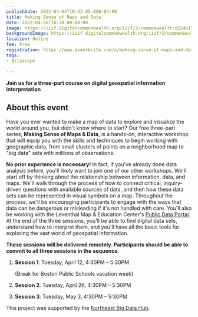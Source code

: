 ```yaml
---
publishDate: 2022-04-04T10:33:05.000-04:00
title: Making Sense of Maps and Data
date: 2022-04-26T16:30:00-04:00
image: https://iiif.digitalcommonwealth.org/iiif/2/commonwealth:q524n1743/full/full/0/default.jpg
backgroundImage: https://iiif.digitalcommonwealth.org/iiif/2/commonwealth:q524n1743/full/full/0/default.jpg
location: Online
fee: Free
registration: https://www.eventbrite.com/e/making-sense-of-maps-and-data-tickets-304931978757
tags:
- Atlascope

---
```

**Join us for a three-part course on digital geospatial information interpretation**

## About this event

Have you ever wanted to make a map of data to explore and visualize the world around you, but didn't know where to start? Our free three-part series, **Making Sense of Maps & Data**, is a hands-on, interactive workshop that will equip you with the skills and techniques to begin working with geographic data, from small clusters of points on a neighborhood map to "big data" sets with millions of observations.

**No prior experience is necessary!** In fact, if you've already done data analysis before, you'll likely want to join one of our other workshops. We'll start off by thinking about the relationship between information, data, and maps. We'll walk through the process of how to connect critical, inquiry-driven questions with available sources of data, and then how these data sets can be represented in visual symbols on a map. Throughout the process, we'll be encouraging participants to engage with the ways that data can be dangerous or misleading if it's not handled with care. You'll also be working with the Leventhal Map & Education Center's [Public Data Portal](https://data.leventhalmap.org/#/). At the end of the three sessions, you'll be able to find digital data sets, understand how to interpret them, and you'll have all the basic tools for exploring the vast world of geospatial information.

**These sessions will be delivered remotely. Participants should be able to commit to all three sessions in the sequence**.

1. **Session 1**: Tuesday, April 12, 4:30PM – 5:30PM 

   (Break for Boston Public Schools vacation week)
2. **Session 2**: Tuesday, April 26, 4:30PM – 5:30PM
3. **Session 3**: Tuesday, May 3, 4:30PM – 5:30PM

This project was supported by the [Northeast Big Data Hub](https://nebigdatahub.org/).